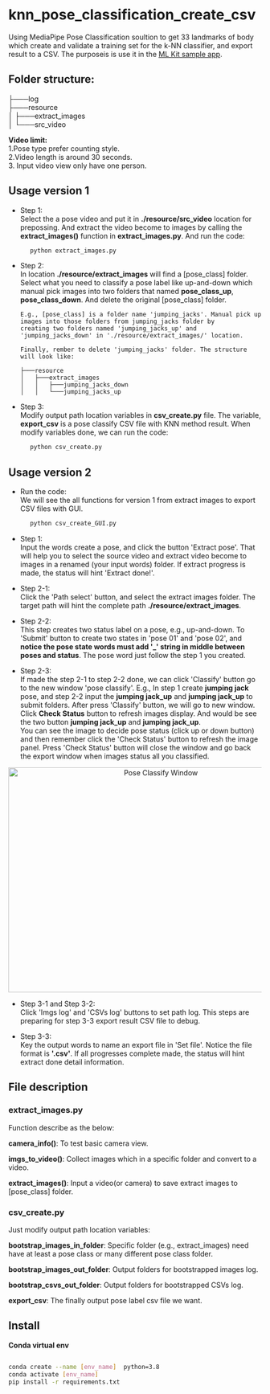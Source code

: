 # knn_pose_classification_create_csv
Using MediaPipe Pose Classification soultion to get 33 landmarks of body which create and validate a training set for the k-NN classifier, and export result to a CSV. The purposeis is use it in the [ML Kit sample app](https://developers.google.com/ml-kit/vision/pose-detection/classifying-poses#4_integrate_with_the_ml_kit_quickstart_app). 


## Folder structure:     
├───log     
├───resource     
│  ├───extract_images      
│  └───src_video     

**Video limit:**   
1.Pose type prefer counting style.   
2.Video length is around 30 seconds.   
3. Input video view only have one person.   

## Usage version 1      
*   Step 1:   
  Select the a pose video and put it in **./resource/src_video** location for prepossing. And extract the video become to images by calling the **extract_images()** function in **extract_images.py**. And run the code:      
  ```bash
		python extract_images.py   
```
*   Step 2:   
  In location **./resource/extract_images** will find a [pose_class] folder. Select what you need to classify a pose label like up-and-down which manual pick images into two folders that named **pose_class_up**, **pose_class_down**. And delete the original [pose_class] folder.   
        
		E.g., [pose_class] is a folder name 'jumping_jacks'. Manual pick up images into those folders from jumping_jacks folder by   
		creating two folders named 'jumping_jacks_up' and 'jumping_jacks_down' in './resource/extract_images/' location.   
		
		Finally, rember to delete 'jumping_jacks' folder. The structure will look like:   
		
		├───resource   
		│   ├───extract_images   
		│   │   ├───jumping_jacks_down   
		│   │   └───jumping_jacks_up     

*   Step 3:   
  Modify output path location variables in **csv_create.py** file. The variable, **export_csv** is a pose classify CSV file with KNN method result. When modify variables done, we can run the code:   
  ```bash
		python csv_create.py  
```   
## Usage version 2  
*   Run the code:   
We will see the all functions for version 1 from extract images to export CSV files with GUI. 
  ```bash
		python csv_create_GUI.py  
```   
*   Step 1:   
Input the words create a pose, and click the button 'Extract pose'. That will help you to select the source video and extract video become to images in a renamed (your input words) folder. If extract progress is made, the status will hint 'Extract done!'.   

*   Step 2-1:   
Click the 'Path select' button, and select the extract images folder. The target path will hint the complete path **./resource/extract_images**.   

*   Step 2-2:   
This step creates two status label on a pose, e.g., up-and-down. To 'Submit' button to create two states in 'pose 01' and 'pose 02', and **notice the pose state words must add '_' string in middle between poses and status**. The pose word just follow the step 1 you created.   

*   Step 2-3:   
If made the step 2-1 to step 2-2 done, we can click 'Classify' button go to the new window 'pose classify'. E.g., In step 1 create **jumping jack** pose, and step 2-2 input the **jumping jack_up** and **jumping jack_up** to submit folders. After press 'Classify' button, we will go to new window. Click **Check Status** button to refresh images display. And would be see the two button **jumping jack_up** and **jumping jack_up**.   
You can see the image to decide pose status (click up or down button) and then remember click the 'Check Status' button to refresh the image panel. Press 'Check Status' button will close the window and go back the export window when images status all you classified.      

<div align="center">
<img src="https://user-images.githubusercontent.com/19554347/162129252-650c976e-69a2-4020-8a06-c585ee945979.png" width="591px" height="448px" alt="Pose Classify Window" >
</div>   

*   Step 3-1 and Step 3-2:    
Click 'Imgs log' and 'CSVs log' buttons to set path log. This steps are preparing for step 3-3 export result CSV file to debug.   

*   Step 3-3:   
Key the output words to name an export file  in 'Set file'. Notice the file format is **'.csv'**. If all progresses complete made, the status will hint extract done detail information.    

## File description    

### extract_images.py   
Function describe as the below:   

**camera_info()**: To test basic camera view.

**imgs_to_video()**: Collect images which in a specific folder and convert to a video. 

**extract_images()**: Input a video(or camera) to save extract images to [pose_class] folder.

### csv_create.py   
Just modify output path location variables:   

**bootstrap_images_in_folder**: Specific folder (e.g., extract_images) need have at least a pose class or many different pose class folder.

**bootstrap_images_out_folder**: Output folders for bootstrapped images log.

**bootstrap_csvs_out_folder**: Output folders for bootstrapped CSVs log.

**export_csv**: The finally output pose label csv file we want.
		
## Install  

**Conda virtual env**  
```bash

conda create --name [env_name]  python=3.8
conda activate [env_name]
pip install -r requirements.txt
```   
